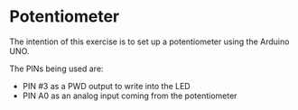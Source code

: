 # Potentiometer

The intention of this exercise is to set up a potentiometer using the Arduino UNO.

The PINs being used are:

- PIN #3 as a PWD output to write into the LED
- PIN A0 as an analog input coming from the potentiometer
